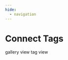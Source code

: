 ```yaml
---
hide:
  - navigation
---
```


<h1 id="title">Connect Tags</h1>

<!-- two buttons to toggle between gallery view and tag view -->
<span class="btn btn-off" tabindex="0" alt="gallery view" title="gallery view" onclick="window.location.href = '../'" onkeydown="if(event.keyCode === 13) { window.location.href = '../' }">
	gallery view
</span>
<span class="btn btn-on" tabindex="0" alt="tab view" title="tab view">
	tag view
</span>

<div class="tag-gallery"></div> 

<script>

// --------------------------------	//
//                            		//
//	  Gamefied version		    	//
//                            		//
// -------------------------------- //
var urlParams = new URLSearchParams(window.location.search);
if(urlParams.has('gamified')) {
	alert("Congratulations! You have chosen the gamified version! This is still under (secret) development, so stay tuned!");
}

// --------------------------------	//
//                            		//
//	  Initialize			    	//
//                            		//
// -------------------------------- //

let section = 'connect'
let tags = [];

function init(){

	data[section].values.forEach(function(row) {
		// if row is not undefined
		if (row[6] != undefined) {
			let tagList = row[6].split(',');
			tagList.forEach(function(tag) {
				tags.push(tag.trim());
			});
		}
	});
	// --------------------------------	//
	// Loop through project data		//
	// -------------------------------- //
	counter = 0;


	// --------------------------------	//
	// Add tags							//
	// -------------------------------- //
	// add count to tags

	distinct_tags = tags.filter(function(item, i, ar){ return ar.indexOf(item) === i; });

	// sort tags ignore case
	distinct_tags.sort(function(a, b) {
		return a.toLowerCase().localeCompare(b.toLowerCase());
	});
	
	distinct_tags.forEach(function(tag) {
		createTagDiv(tag);

	});

	
}


</script>